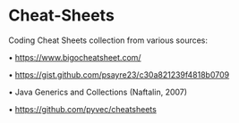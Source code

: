 # Cheat-Sheets
Coding Cheat Sheets collection from various sources:

• https://www.bigocheatsheet.com/

• https://gist.github.com/psayre23/c30a821239f4818b0709

• Java Generics and Collections (Naftalin, 2007)

• https://github.com/pyvec/cheatsheets
